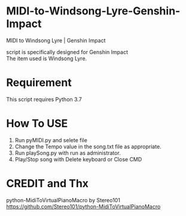 # MIDI-to-Windsong-Lyre-Genshin-Impact
MIDI to Windsong Lyre | Genshin Impact

script is specifically designed for Genshin Impact  
The item used is Windsong Lyre.

# Requirement
This script requires Python 3.7

# How To USE 
1. Run pyMIDI.py and selete file
2. Change the Tempo value in the song.txt file as appropriate.
3. Run playSong.py with run as administrator.
4. Play/Stop song with Delete keyboard or Close CMD

# CREDIT and Thx
python-MidiToVirtualPianoMacro by Stereo101  
https://github.com/Stereo101/python-MidiToVirtualPianoMacro
